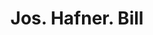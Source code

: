 ---
doi: 10.7916/D8XK9SKT
date_other: '1880'
date_other_textual: 1880-1889
form: printed ephemera
genre:
- Invoices
name:
- Jos. Hafner
object_in_context_url: https://biggert.cul.columbia.edu/items/view/ave_biggert_00712
subject_hierarchical_geographic:
- St. Louis, Missouri, United States
subject_name:
- Jos. Hafner
title: Jos. Hafner. Bill
sort_title: Jos. Hafner. Bill
call_number: ave_biggert_00712
coordinates:
- 38.62722222222222,-90.19777777777779
pid: ave_biggert_00712
identifiers: ave_biggert_00712
thumbnail: https://derivativo-3.library.columbia.edu/iiif/2/ldpd:345573/full/!256,256/0/native.jpg
permalink: /biggert/ave_biggert_00712/
layout: iiif-image-page
---
